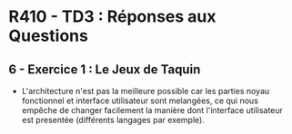 # R410 - TD3 : Réponses aux Questions

## 6 - Exercice	1 : Le	Jeux de Taquin

- L'architecture n'est pas la meilleure possible car les parties noyau fonctionnel et interface utilisateur sont melangées, ce qui nous empêche de changer facilement la manière dont l'interface utilisateur est presentée (différents langages par exemple).